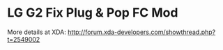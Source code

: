 LG G2 Fix Plug & Pop FC Mod
========

More details at XDA: http://forum.xda-developers.com/showthread.php?t=2549002